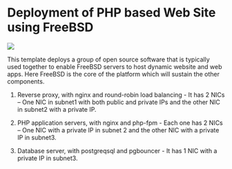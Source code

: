 # Deployment of PHP based Web Site using FreeBSD

<a href="https://portal.azure.com/#create/Microsoft.Template/uri/https%3A%2F%2Fraw.githubusercontent.com%2Fleifei87%2Fazure-quickstart-templates%2Fmaster%2Fphp_pgsql-freebsd-setup%2Fazuredeploy.json" target="_blank">
    <img src="http://azuredeploy.net/deploybutton.png"/>
</a>
<a href="http://armviz.io/#/?load=https%3A%2F%2Fraw.githubusercontent.com%2Fleifei87%2Fazure-quickstart-templates%2Fmaster%2Fphp_pgsql-freebsd-setup%2Fazuredeploy.json" target="_blank"></a>

This template deploys a group of open source software that is typically used together to enable FreeBSD servers to host dynamic website and web apps. Here FreeBSD is the core of the platform which will sustain the other components. 

1.	Reverse proxy, with nginx and round-robin load balancing - It has 2 NICs – One NIC in subnet1 with both public and private IPs and the other NIC in subnet2 with a private IP. 

2.	PHP application servers, with nginx and php-fpm - Each one has 2 NICs – One NIC with a private IP in subnet 2 and the other NIC with a private IP in subnet3. 

3.	Database server, with postgreqsql and pgbouncer - It has 1 NIC with a private IP in subnet3. 
